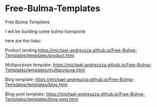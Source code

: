 # Free-Bulma-Templates
Free Bulma Templates


I will be building some bulma transporte

here are the links:

Product landing:https://michael-andreuzza.github.io/Free-Bulma-Templates/templates/product.html

Multipurpose template: https://michael-andreuzza.github.io/Free-Bulma-Templates/templates/multipurpose.html

Blog template: https://michael-andreuzza.github.io/Free-Bulma-Templates/templates/blog.html

Blog-post template:  https://michael-andreuzza.github.io/Free-Bulma-Templates/templates/blog-post.html

